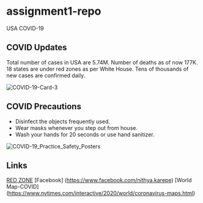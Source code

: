 # assignment1-repo
USA COVID-19 
 
 ## COVID Updates
Total number of cases in USA are 5.74M.
Number of deaths as of now 177K.
18 states are under red zones as per White House.
Tens of thousands of new cases are confirmed daily.


![COVID-19-Card-3](https://user-images.githubusercontent.com/70028952/91119709-7ead8400-e659-11ea-8b95-c2fdfd7686a8.jpg)

## COVID Precautions

* Disinfect the objects frequently used.
* Wear masks whenever you step out from house.
* Wash your hands for 20 seconds or use hand sanitizer.

![COVID-19_Practice_Safety_Posters](https://user-images.githubusercontent.com/70028952/91120346-0f389400-e65b-11ea-8533-419be31e7eed.jpg)

## Links 

[RED ZONE](https://www.statista.com/chart/22406/list-of-red-zone-states/)
[Facebook] (https://www.facebook.com/nithya.karepe)
[World Map-COVID] (https://www.nytimes.com/interactive/2020/world/coronavirus-maps.html)
